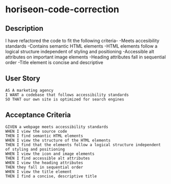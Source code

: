 # horiseon-code-correction

## Description
I have refactored the code to fit the following criteria-
 -Meets accesibility standards
 -Contains semantic HTML elements
 -HTML elements follow a logical structure independent of styling and positioning
 -Accessible alt attributes on important image elements
 -Heading attributes fall in sequential order
 -Title element is concise and descriptive
 
## User Story

```
AS A marketing agency
I WANT a codebase that follows accessibility standards
SO THAT our own site is optimized for search engines
```
## Acceptance Criteria

```
GIVEN a webpage meets accessibility standards
WHEN I view the source code
THEN I find semantic HTML elements
WHEN I view the structure of the HTML elements
THEN I find that the elements follow a logical structure independent of styling and positioning
WHEN I view the icon and image elements
THEN I find accessible alt attributes
WHEN I view the heading attributes
THEN they fall in sequential order
WHEN I view the title element
THEN I find a concise, descriptive title
```
